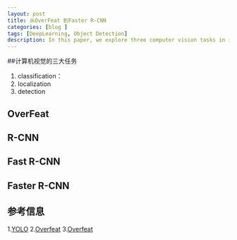 ```yaml
---
layout: post
title: 从OverFeat 到Faster R-CNN
categories: [blog ]
tags: [DeepLearning, Object Detection]
description: In this paper, we explore three computer vision tasks in increasing order of difficulty: 1. classification, 2. localization, and 3. detection. Each task is a sub-task of the next.
--- 
```


##计算机视觉的三大任务
1. classification： 
2. localization
3. detection
## OverFeat

## R-CNN

## Fast R-CNN

## Faster R-CNN


## 参考信息
1.[YOLO](http://www.cnblogs.com/venus024/p/5699633.html)
2.[Overfeat](http://blog.csdn.net/mao_kun/article/details/50571766)
3.[Overfeat](http://blog.csdn.net/u011534057/article/details/51274907)

